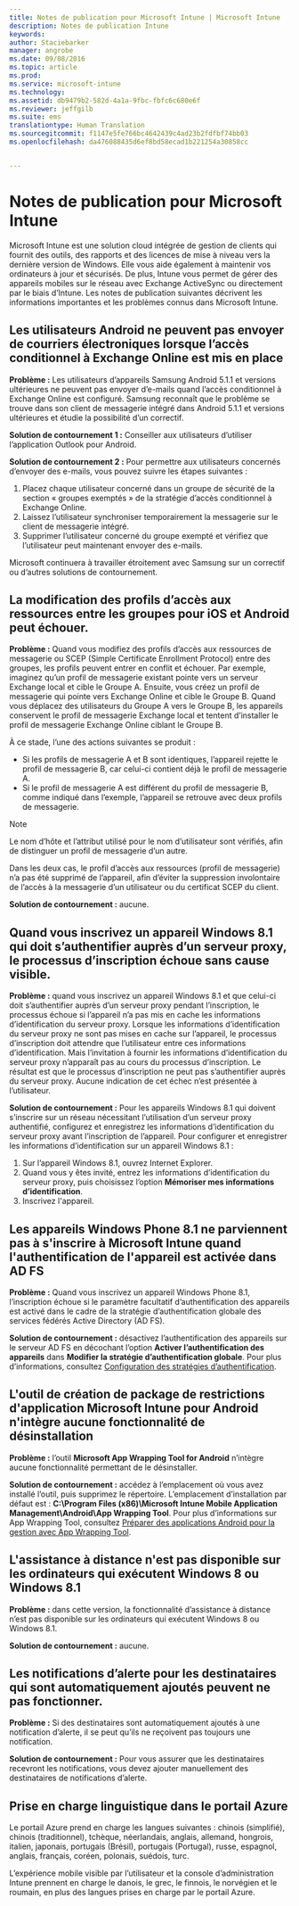```yaml
---
title: Notes de publication pour Microsoft Intune | Microsoft Intune
description: Notes de publication Intune
keywords: 
author: Staciebarker
manager: angrobe
ms.date: 09/08/2016
ms.topic: article
ms.prod: 
ms.service: microsoft-intune
ms.technology: 
ms.assetid: db9479b2-582d-4a1a-9fbc-fbfc6c680e6f
ms.reviewer: jeffgilb
ms.suite: ems
translationtype: Human Translation
ms.sourcegitcommit: f1147e5fe766bc4642439c4ad23b2fdfbf74bb03
ms.openlocfilehash: da476088435d6ef8bd58ecad1b221254a30858cc


---
```


# Notes de publication pour Microsoft Intune
Microsoft Intune est une solution cloud intégrée de gestion de clients qui fournit des outils, des rapports et des licences de mise à niveau vers la dernière version de Windows. Elle vous aide également à maintenir vos ordinateurs à jour et sécurisés. De plus, Intune vous permet de gérer des appareils mobiles sur le réseau avec Exchange ActiveSync ou directement par le biais d’Intune. Les notes de publication suivantes décrivent les informations importantes et les problèmes connus dans Microsoft Intune.


## Les utilisateurs Android ne peuvent pas envoyer de courriers électroniques lorsque l’accès conditionnel à Exchange Online est mis en place

**Problème :** Les utilisateurs d’appareils Samsung Android 5.1.1 et versions ultérieures ne peuvent pas envoyer d’e-mails quand l’accès conditionnel à Exchange Online est configuré. Samsung reconnaît que le problème se trouve dans son client de messagerie intégré dans Android 5.1.1 et versions ultérieures et étudie la possibilité d’un correctif.

**Solution de contournement 1 :** Conseiller aux utilisateurs d’utiliser l’application Outlook pour Android.

**Solution de contournement 2 :** Pour permettre aux utilisateurs concernés d’envoyer des e-mails, vous pouvez suivre les étapes suivantes :

1. Placez chaque utilisateur concerné dans un groupe de sécurité de la section « groupes exemptés » de la stratégie d’accès conditionnel à Exchange Online.
2. Laissez l’utilisateur synchroniser temporairement la messagerie sur le client de messagerie intégré.
3. Supprimer l’utilisateur concerné du groupe exempté et vérifiez que l’utilisateur peut maintenant envoyer des e-mails.

Microsoft continuera à travailler étroitement avec Samsung sur un correctif ou d’autres solutions de contournement.



## La modification des profils d’accès aux ressources entre les groupes pour iOS et Android peut échouer.
**Problème :** Quand vous modifiez des profils d’accès aux ressources de messagerie ou SCEP (Simple Certificate Enrollment Protocol) entre des groupes, les profils peuvent entrer en conflit et échouer. Par exemple, imaginez qu’un profil de messagerie existant pointe vers un serveur Exchange local et cible le Groupe A. Ensuite, vous créez un profil de messagerie qui pointe vers Exchange Online et cible le Groupe B. Quand vous déplacez des utilisateurs du Groupe A vers le Groupe B, les appareils conservent le profil de messagerie Exchange local et tentent d’installer le profil de messagerie Exchange Online ciblant le Groupe B.

À ce stade, l’une des actions suivantes se produit : 
* Si les profils de messagerie A et B sont identiques, l’appareil rejette le profil de messagerie B, car celui-ci contient déjà le profil de messagerie A.
* Si le profil de messagerie A est différent du profil de messagerie B, comme indiqué dans l’exemple, l’appareil se retrouve avec deux profils de messagerie.

> [!NOTE]
> Le nom d’hôte et l’attribut utilisé pour le nom d’utilisateur sont vérifiés, afin de distinguer un profil de messagerie d’un autre.

Dans les deux cas, le profil d’accès aux ressources (profil de messagerie) n’a pas été supprimé de l’appareil, afin d’éviter la suppression involontaire de l’accès à la messagerie d’un utilisateur ou du certificat SCEP du client.

**Solution de contournement :** aucune.

## Quand vous inscrivez un appareil Windows 8.1 qui doit s’authentifier auprès d’un serveur proxy, le processus d’inscription échoue sans cause visible.
**Problème :** quand vous inscrivez un appareil Windows 8.1 et que celui-ci doit s’authentifier auprès d’un serveur proxy pendant l’inscription, le processus échoue si l’appareil n’a pas mis en cache les informations d’identification du serveur proxy. Lorsque les informations d’identification du serveur proxy ne sont pas mises en cache sur l’appareil, le processus d’inscription doit attendre que l’utilisateur entre ces informations d’identification. Mais l’invitation à fournir les informations d’identification du serveur proxy n’apparaît pas au cours du processus d’inscription. Le résultat est que le processus d’inscription ne peut pas s’authentifier auprès du serveur proxy. Aucune indication de cet échec n’est présentée à l’utilisateur.

**Solution de contournement :** Pour les appareils Windows 8.1 qui doivent s’inscrire sur un réseau nécessitant l’utilisation d’un serveur proxy authentifié, configurez et enregistrez les informations d’identification du serveur proxy avant l’inscription de l’appareil. Pour configurer et enregistrer les informations d’identification sur un appareil Windows 8.1 :

1.  Sur l’appareil Windows 8.1, ouvrez Internet Explorer.
2.  Quand vous y êtes invité, entrez les informations d’identification du serveur proxy, puis choisissez l’option **Mémoriser mes informations d’identification**.
3.  Inscrivez l'appareil.

## Les appareils Windows Phone 8.1 ne parviennent pas à s'inscrire à Microsoft Intune quand l'authentification de l'appareil est activée dans AD FS
**Problème :** Quand vous inscrivez un appareil Windows Phone 8.1, l’inscription échoue si le paramètre facultatif d’authentification des appareils est activé dans le cadre de la stratégie d’authentification globale des services fédérés Active Directory (AD FS).

**Solution de contournement :** désactivez l’authentification des appareils sur le serveur AD FS en décochant l’option **Activer l’authentification des appareils** dans **Modifier la stratégie d’authentification globale**. Pour plus d’informations, consultez [Configuration des stratégies d’authentification](http://technet.microsoft.com/library/dn486781.aspx).


## L'outil de création de package de restrictions d'application Microsoft Intune pour Android n'intègre aucune fonctionnalité de désinstallation
**Problème :** l’outil **Microsoft App Wrapping Tool for Android** n’intègre aucune fonctionnalité permettant de le désinstaller.

**Solution de contournement :** accédez à l’emplacement où vous avez installé l’outil, puis supprimez le répertoire. L’emplacement d’installation par défaut est : **C:\Program Files (x86)\Microsoft Intune Mobile Application Management\Android\App Wrapping Tool**. Pour plus d’informations sur App Wrapping Tool, consultez [Préparer des applications Android pour la gestion avec App Wrapping Tool](/intune/deploy-use/prepare-android-apps-for-mobile-application-management-with-the-microsoft-intune-app-wrapping-tool).

## L'assistance à distance n'est pas disponible sur les ordinateurs qui exécutent Windows 8 ou Windows 8.1
**Problème :** dans cette version, la fonctionnalité d’assistance à distance n’est pas disponible sur les ordinateurs qui exécutent Windows 8 ou Windows 8.1.

**Solution de contournement :** aucune.

## Les notifications d’alerte pour les destinataires qui sont automatiquement ajoutés peuvent ne pas fonctionner.
**Problème :** Si des destinataires sont automatiquement ajoutés à une notification d’alerte, il se peut qu’ils ne reçoivent pas toujours une notification.

**Solution de contournement :** Pour vous assurer que les destinataires recevront les notifications, vous devez ajouter manuellement des destinataires de notifications d’alerte.

## Prise en charge linguistique dans le portail Azure
Le portail Azure prend en charge les langues suivantes : chinois (simplifié), chinois (traditionnel), tchèque, néerlandais, anglais, allemand, hongrois, italien, japonais, portugais (Brésil), portugais (Portugal), russe, espagnol, anglais, français, coréen, polonais, suédois, turc.

L’expérience mobile visible par l’utilisateur et la console d’administration Intune prennent en charge le danois, le grec, le finnois, le norvégien et le roumain, en plus des langues prises en charge par le portail Azure.



<!--HONumber=Oct16_HO2-->


